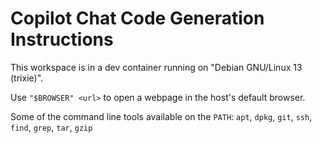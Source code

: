 # Copilot Chat Code Generation Instructions

This workspace is in a dev container running on "Debian GNU/Linux 13 (trixie)".

Use `"$BROWSER" <url>` to open a webpage in the host's default browser.

Some of the command line tools available on the `PATH`: `apt`, `dpkg`, `git`, `ssh`, `find`, `grep`, `tar`, `gzip`